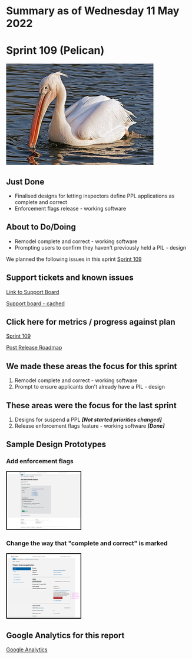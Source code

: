 # Summary as of Wednesday 11 May 2022 

# Sprint 109 (Pelican)

![Soerfm, CC BY-SA 3.0 <https://creativecommons.org/licenses/by-sa/3.0>, via Wikimedia Commons](graphs/pelican.jpg)

## Just Done
* Finalised designs for letting inspectors define PPL applications as complete and correct
* Enforcement flags release - working software

## About to Do/Doing
* Remodel complete and correct - working software
* Prompting users to confirm they haven't previously held a PIL - design


We planned the following issues in this sprint 
[Sprint 109](graphs/sprint11052022.png)

## Support tickets and known issues
[Link to Support Board](https://collaboration.homeoffice.gov.uk/jira/secure/RapidBoard.jspa?rapidView=1717&selectedIssue=ASSB-253)

[Support board - cached](graphs/supportBoard11052022.png)

## Click here for metrics / progress against plan
[Sprint 109](graphs/progress11052022.png)

[Post Release Roadmap](graphs/roadmap11052022.png)

## We made these areas the focus for this sprint
1. Remodel complete and correct - working software 
2. Prompt to ensure applicants don't already have a PIL - design

## These areas were the focus for the last sprint
1. Designs for suspend a PPL ***[Not started priorities changed]***
2. Release enforcement flags feature - working software ***[Done]***

## Sample Design Prototypes
### Add enforcement flags
<a href="graphs/proto1_11052022.png"><img src="graphs/proto1_11052022.png" alt="HTML5 Icon" width="200" style="border:2px solid black"></a>
<br>
### Change the way that "complete and correct" is marked
<a href="graphs/proto2_11052022.png"><img src="graphs/proto2_11052022.png" alt="HTML5 Icon" width="200" style="border:2px solid black"></a>
<br>


## Google Analytics for this report
[Google Analytics](graphs/GA11052022.png)

